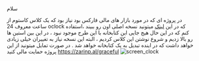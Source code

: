 سلام
 
در پروژه ای که در مورد بازار های مالی فارکس بود نیاز بود که یک کلاس کاستوم از ساعت معروف 24 oclock که در این [لینک](https://market24hclock.com/) میتونید نسخه اصلی اون رو ببیند ،استفاده کنم که در این حال هیج جایی این کتابخانه با این طرح موجود نبود ، در این بین استین ها رو بالا زدیم و شروع نوشتن این کلاس کردیم ، البته این نسخه نیاز به تغییران خیلی زیادی خواهد داشت که در اینده تبدیل به یک کتابخانه خواهد شد .
در صورت تمایل میتونید از این پروژه حمایت مالی کنید 
https://zarinp.al/graceful
![screen_clock](https://github.com/user-attachments/assets/c165ef91-1ae0-465c-a3b6-e1f027b43357)




